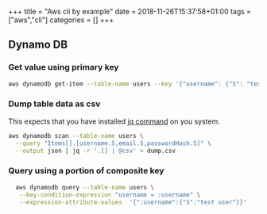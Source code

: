 +++
title = "Aws cli by example"
date = 2018-11-26T15:37:58+01:00
tags = ["aws","cli"]
categories = []
+++

## Dynamo DB

### Get value using primary key

```bash
aws dynamodb get-item --table-name users --key '{"username": {"S": "test"}}'
```

### Dump table data as csv

This expects that you have installed [jq command](https://github.com/stedolan/jq) on you system.

```bash
aws dynamodb scan --table-name users \
  --query "Items[].[username.S,email.S,passwordHash.S]" \
  --output json | jq -r '.[] | @csv' > dump.csv
```

### Query using a portion of composite key

```bash
  aws dynamodb query --table-name users \
   --key-condition-expression "username = :username" \
   --expression-attribute-values  '{":username":{"S":"test user"}}'
```